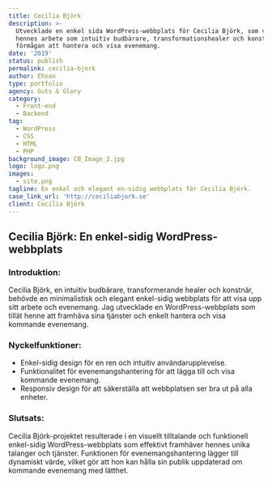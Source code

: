 ```yaml
---
title: Cecilia Björk
description: >-
  Utvecklade en enkel sida WordPress-webbplats för Cecilia Björk, som visar
  hennes arbete som intuitiv budbärare, transformationshealer och konstnär, med
  förmågan att hantera och visa evenemang.
date: '2019'
status: publish
permalink: cecilia-bjork
author: Ehsan
type: portfolio
agency: Guts & Glory
category:
  - Front-end
  - Backend
tag:
  - WordPress
  - CSS
  - HTML
  - PHP
background_image: CB_Image_2.jpg
logo: logo.png
images:
  - site.png
tagline: En enkel och elegant en-sidig webbplats för Cecilia Björk.
case_link_url: 'http://ceciliabjork.se'
client: Cecilia Björk
---
```

<h2>Cecilia Björk: En enkel-sidig WordPress-webbplats</h2>

<h3>Introduktion:</h3>
<p>
  Cecilia Björk, en intuitiv budbärare, transformerande healer och konstnär, behövde en minimalistisk och elegant enkel-sidig webbplats för att visa upp sitt arbete och evenemang. Jag utvecklade en WordPress-webbplats som tillät henne att framhäva sina tjänster och enkelt hantera och visa kommande evenemang.
</p>

<h3>Nyckelfunktioner:</h3>
<ul>
  <li>Enkel-sidig design för en ren och intuitiv användarupplevelse.</li>
  <li>Funktionalitet för evenemangshantering för att lägga till och visa kommande evenemang.</li>
  <li>Responsiv design för att säkerställa att webbplatsen ser bra ut på alla enheter.</li>
</ul>

<h3>Slutsats:</h3>
<p>
  Cecilia Björk-projektet resulterade i en visuellt tilltalande och funktionell enkel-sidig WordPress-webbplats som effektivt framhäver hennes unika talanger och tjänster. Funktionen för evenemangshantering lägger till dynamiskt värde, vilket gör att hon kan hålla sin publik uppdaterad om kommande evenemang med lätthet.
</p>
